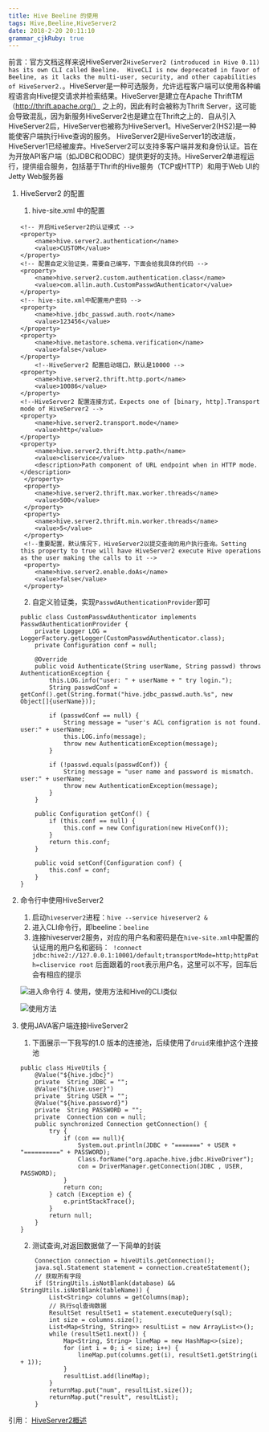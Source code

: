 ```yaml
---
title: Hive Beeline 的使用
tags: Hive,Beeline,HiveServer2
date: 2018-2-20 20:11:10
grammar_cjkRuby: true
---
```

前言：官方文档这样来说HiveServer2`HiveServer2 (introduced in Hive 0.11) has its own CLI called Beeline.  HiveCLI is now deprecated in favor of Beeline, as it lacks the multi-user, security, and other capabilities of HiveServer2.`。HiveServer是一种可选服务，允许远程客户端可以使用各种编程语言向Hive提交请求并检索结果。HiveServer是建立在Apache ThriftTM（http://thrift.apache.org/） 之上的，因此有时会被称为Thrift Server，这可能会导致混乱，因为新服务HiveServer2也是建立在Thrift之上的．自从引入HiveServer2后，HiveServer也被称为HiveServer1。HiveServer2(HS2)是一种能使客户端执行Hive查询的服务。 HiveServer2是HiveServer1的改进版，HiveServer1已经被废弃。HiveServer2可以支持多客户端并发和身份认证。旨在为开放API客户端（如JDBC和ODBC）提供更好的支持。HiveServer2单进程运行，提供组合服务，包括基于Thrift的Hive服务（TCP或HTTP）和用于Web UI的Jetty Web服务器

1. HiveServer2 的配置
	1. hive-site.xml 中的配置
	```
	<!-- 开启HiveServer2的认证模式 -->
	<property>
		<name>hive.server2.authentication</name>
		<value>CUSTOM</value>
	</property>
	<!-- 配置自定义验证类，需要自己编写，下面会给我具体的代码 -->
	<property>
		<name>hive.server2.custom.authentication.class</name>
		<value>com.allin.auth.CustomPasswdAuthenticator</value>
	</property>
	<!-- hive-site.xml中配置用户密码 -->
	<property>
		<name>hive.jdbc_passwd.auth.root</name>
		<value>123456</value>
	</property>
	<property>
		<name>hive.metastore.schema.verification</name>
		<value>false</value>
	</property>
		<!--HiveServer2 配置启动端口，默认是10000 -->
	<property>
		<name>hive.server2.thrift.http.port</name>
		<value>10086</value>
	</property>
	<!--HiveServer2 配置连接方式，Expects one of [binary, http].Transport mode of HiveServer2 -->
	<property>
		<name>hive.server2.transport.mode</name>
		<value>http</value>
	</property>
	<property>
		<name>hive.server2.thrift.http.path</name>
		<value>cliservice</value>
		<description>Path component of URL endpoint when in HTTP mode.</description>
	 </property>
	 <property>
		<name>hive.server2.thrift.max.worker.threads</name>
		<value>500</value>
	 </property>
	 <property>
		<name>hive.server2.thrift.min.worker.threads</name>
		<value>5</value>
	 </property>
	 <!--重要配置，默认情况下，HiveServer2以提交查询的用户执行查询。Setting this property to true will have HiveServer2 execute Hive operations as the user making the calls to it -->
	 <property>
		<name>hive.server2.enable.doAs</name>
		<value>false</value>
	 </property>
	```
	2. 自定义验证类，实现`PasswdAuthenticationProvider`即可
	```
	public class CustomPasswdAuthenticator implements PasswdAuthenticationProvider {
		private Logger LOG = LoggerFactory.getLogger(CustomPasswdAuthenticator.class);
		private Configuration conf = null;

		@Override
		public void Authenticate(String userName, String passwd) throws AuthenticationException {
			this.LOG.info("user: " + userName + " try login.");
			String passwdConf = getConf().get(String.format("hive.jdbc_passwd.auth.%s", new Object[]{userName}));

			if (passwdConf == null) {
				String message = "user's ACL configration is not found. user:" + userName;
				this.LOG.info(message);
				throw new AuthenticationException(message);
			}

			if (!passwd.equals(passwdConf)) {
				String message = "user name and password is mismatch. user:" + userName;
				throw new AuthenticationException(message);
			}
		}

		public Configuration getConf() {
			if (this.conf == null) {
				this.conf = new Configuration(new HiveConf());
			}
			return this.conf;
		}

		public void setConf(Configuration conf) {
			this.conf = conf;
		}
	}
	```
2. 命令行中使用HiveServer2
	 1. 启动`hiveserver2`进程：`hive --service hiveserver2 &`
	 2. 进入CLI命令行，即beeline：`beeline`
	 3. 连接hiveserver2服务，对应的用户名和密码是在`hive-site.xml`中配置的认证用的用户名和密码：` !connect jdbc:hive2://127.0.0.1:10001/default;transportMode=http;httpPath=cliservice root` 后面跟着的`root`表示用户名，这里可以不写，回车后会有相应的提示
	 
	 ![进入命令行][1]
	 4. 使用，使用方法和Hive的CLI类似
	
	 ![使用方法][2]

3. 使用JAVA客户端连接HiveServer2
	1. 下面展示一下我写的1.0 版本的连接池，后续使用了`druid`来维护这个连接池
	```
	public class HiveUtils {
		@Value("${hive.jdbc}")
		private  String JDBC = "";
		@Value("${hive.user}")
		private  String USER = "";
		@Value("${hive.password}")
		private  String PASSWORD = "";
		private  Connection con = null;
		public synchronized Connection getConnection() {
			try {
				if (con == null){
					System.out.println(JDBC + "=======" + USER + "==========" + PASSWORD);
					Class.forName("org.apache.hive.jdbc.HiveDriver");
					con = DriverManager.getConnection(JDBC , USER, PASSWORD);
				}
				return con;
			} catch (Exception e) {
				e.printStackTrace();
			}
			return null;
		}
	}
	```
	2. 测试查询,对返回数据做了一下简单的封装
	```
		Connection connection = hiveUtils.getConnection();
		java.sql.Statement statement = connection.createStatement();
		// 获取所有字段
		if (StringUtils.isNotBlank(database) && StringUtils.isNotBlank(tableName)) {
			List<String> columns = getColumns(map);
			// 执行sql查询数据
			ResultSet resultSet1 = statement.executeQuery(sql);
			int size = columns.size();
			List<Map<String, String>> resultList = new ArrayList<>();
			while (resultSet1.next()) {
				Map<String, String> lineMap = new HashMap<>(size);
				for (int i = 0; i < size; i++) {
					lineMap.put(columns.get(i), resultSet1.getString(i + 1));
				}
				resultList.add(lineMap);
			}
			returnMap.put("num", resultList.size());
			returnMap.put("result", resultList);
		}
	```


引用：
[HiveServer2概述][3]


  [1]: http://zsq-blog-image.oss-cn-beijing.aliyuncs.com/2018/3/21/2018-03-21_092547.png "命令行使用HiveServer2"
  [2]: http://zsq-blog-image.oss-cn-beijing.aliyuncs.com/2018/3/21/2018-03-21_101731.png "使用方法"
  [3]: https://www.cnblogs.com/xiaozhang123/p/7310980.html